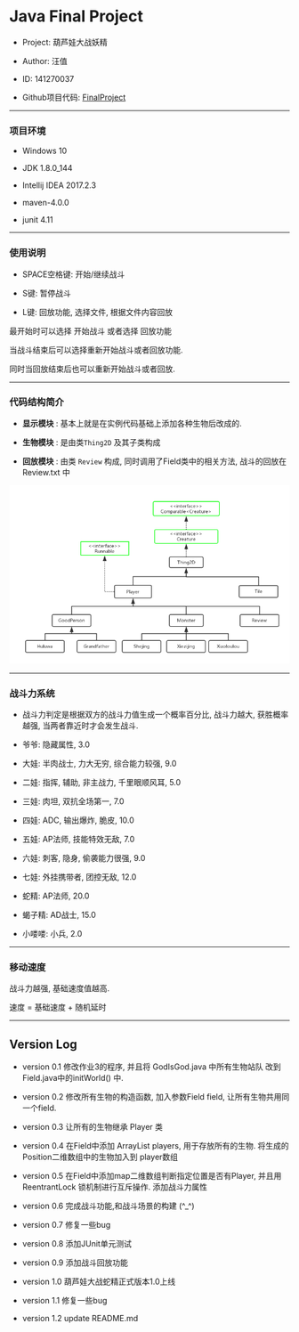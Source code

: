 # Java Final Project

- Project: 葫芦娃大战妖精

- Author: 汪值

- ID: 141270037

- Github项目代码: [FinalProject](https://github.com/meikerwang/FinalProject)

----

### 项目环境

- Windows 10

- JDK 1.8.0_144

- Intellij IDEA 2017.2.3

- maven-4.0.0

- junit 4.11

----

### 使用说明

- SPACE空格键: 开始/继续战斗

- S键: 暂停战斗

- L键: 回放功能, 选择文件, 根据文件内容回放

最开始时可以选择 开始战斗 或者选择 回放功能

当战斗结束后可以选择重新开始战斗或者回放功能.

同时当回放结束后也可以重新开始战斗或者回放.

----

### 代码结构简介

- **显示模块** : 基本上就是在实例代码基础上添加各种生物后改成的.

- **生物模块** : 是由类`Thing2D` 及其子类构成

- **回放模块** : 由类 `Review` 构成, 同时调用了Field类中的相关方法, 战斗的回放在 Review.txt 中

![](image/ClassDiagram.png)

----

### 战斗力系统

- 战斗力判定是根据双方的战斗力值生成一个概率百分比, 战斗力越大, 获胜概率越强, 当两者靠近时才会发生战斗.

- 爷爷: 隐藏属性, 3.0

- 大娃: 半肉战士, 力大无穷, 综合能力较强, 9.0

- 二娃: 指挥, 辅助, 非主战力, 千里眼顺风耳, 5.0

- 三娃: 肉坦, 双抗全场第一, 7.0

- 四娃: ADC, 输出爆炸, 脆皮, 10.0

- 五娃: AP法师, 技能特效无敌, 7.0

- 六娃: 刺客, 隐身, 偷袭能力很强, 9.0

- 七娃: 外挂携带者, 团控无敌, 12.0

- 蛇精: AP法师, 20.0

- 蝎子精: AD战士, 15.0

- 小喽喽: 小兵, 2.0

----

### 移动速度

战斗力越强, 基础速度值越高.

速度 = 基础速度 + 随机延时

----

## Version Log

- version 0.1 修改作业3的程序, 并且将 GodIsGod.java 中所有生物站队 改到 Field.java中的initWorld() 中.

- version 0.2 修改所有生物的构造函数, 加入参数Field field, 让所有生物共用同一个field.

- version 0.3 让所有的生物继承 Player 类

- version 0.4 在Field中添加 ArrayList players, 用于存放所有的生物. 将生成的Position二维数组中的生物加入到 player数组

- version 0.5 在Field中添加map二维数组判断指定位置是否有Player, 并且用 ReentrantLock 锁机制进行互斥操作. 添加战斗力属性

- version 0.6 完成战斗功能,和战斗场景的构建 (^_^)

- version 0.7 修复一些bug

- version 0.8 添加JUnit单元测试

- version 0.9 添加战斗回放功能

- version 1.0 葫芦娃大战蛇精正式版本1.0上线

- version 1.1 修复一些bug

- version 1.2 update README.md




















